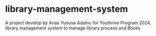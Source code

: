 # library-management-system
 A project develop by Anas Yunusa Adamu for Youthrive Program 2024, library management system to manage library process and Books
